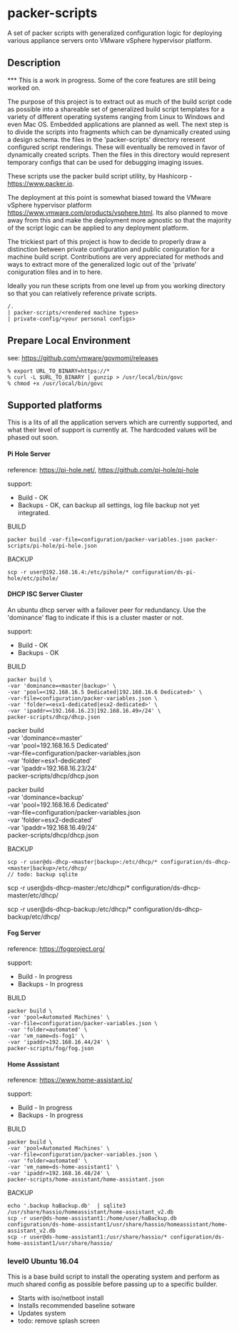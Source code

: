 # packer-scripts

A set of packer scripts with generalized configuration logic for deploying various appliance servers onto VMware vSphere hypervisor platform.

## Description

\*\*\* This is a work in progress. Some of the core features are still being worked on.

The purpose of this project is to extract out as much of the build script code as possible into a shareable set of generalized build script templates for a variety of different operating systems ranging from Linux to Windows and even Mac OS. Embedded applications are planned as well. The next step is to divide the scripts into fragments which can be dynamically created using a design schema. the files in the 'packer-scripts' directory reresent configured script renderings. These will eventually be removed in favor of dynamically created scripts. Then the files in this directory would represent temporary configs that can be used for debugging imaging issues.

These scripts use the packer build script utility, by Hashicorp - https://www.packer.io.

The deployment at this point is somewhat biased toward the VMware vSphere hypervisor platform https://www.vmware.com/products/vsphere.html. Its also planned to move away from this and make the deployment more agnostic so that the majority of the script logic can be applied to any deployment platform.

The trickiest part of this project is how to decide to properly draw a distinction between private configuration and public coniguration for a machine build script. Contributions are very appreciated for methods and ways to extract more of the generalized logic out of the 'private' coniguration files and in to here.

Ideally you run these scripts from one level up from you working directory so that you can relatively reference private scripts.

```
/.
| packer-scripts/<rendered machine types>
| private-config/<your personal configs>
```

## Prepare Local Environment

see: https://github.com/vmware/govmomi/releases

```
% export URL_TO_BINARY=https://*
% curl -L $URL_TO_BINARY | gunzip > /usr/local/bin/govc
% chmod +x /usr/local/bin/govc
```

## Supported platforms

This is a lits of all the application servers which are currently supported, and what their level of support is currently at. The hardcoded values will be phased out soon.

#### Pi Hole Server

reference: https://pi-hole.net/, https://github.com/pi-hole/pi-hole

support:

- Build - OK
- Backups - OK, can backup all settings, log file backup not yet integrated.

BUILD

```
packer build -var-file=configuration/packer-variables.json packer-scripts/pi-hole/pi-hole.json
```

BACKUP

```
scp -r user@192.168.16.4:/etc/pihole/* configuration/ds-pi-hole/etc/pihole/
```

#### DHCP ISC Server Cluster

An ubuntu dhcp server with a failover peer for redundancy. Use the 'dominance' flag to indicate if this is a cluster master or not.

support:

- Build - OK
- Backups - OK

BUILD

```
packer build \
-var 'dominance=<master|backup>' \
-var 'pool=<192.168.16.5 Dedicated|192.168.16.6 Dedicated>' \
-var-file=configuration/packer-variables.json \
-var 'folder=<esx1-dedicated|esx2-dedicated>' \
-var 'ipaddr=<192.168.16.23|192.168.16.49>/24' \
packer-scripts/dhcp/dhcp.json
```

packer build \
-var 'dominance=master' \
-var 'pool=192.168.16.5 Dedicated' \
-var-file=configuration/packer-variables.json \
-var 'folder=esx1-dedicated' \
-var 'ipaddr=192.168.16.23/24' \
packer-scripts/dhcp/dhcp.json

packer build \
-var 'dominance=backup' \
-var 'pool=192.168.16.6 Dedicated' \
-var-file=configuration/packer-variables.json \
-var 'folder=esx2-dedicated' \
-var 'ipaddr=192.168.16.49/24' \
packer-scripts/dhcp/dhcp.json

BACKUP

```
scp -r user@ds-dhcp-<master|backup>:/etc/dhcp/* configuration/ds-dhcp-<master|backup>/etc/dhcp/
// todo: backup sqlite

```

scp -r user@ds-dhcp-master:/etc/dhcp/\* configuration/ds-dhcp-master/etc/dhcp/

scp -r user@ds-dhcp-backup:/etc/dhcp/\* configuration/ds-dhcp-backup/etc/dhcp/

#### Fog Server

reference: https://fogproject.org/

support:

- Build - In progress
- Backups - In progress

BUILD

```
packer build \
-var 'pool=Automated Machines' \
-var-file=configuration/packer-variables.json \
-var 'folder=automated' \
-var 'vm_name=ds-fog1' \
-var 'ipaddr=192.168.16.44/24' \
packer-scripts/fog/fog.json
```

#### Home Asssistant

reference: https://www.home-assistant.io/

support:

- Build - In progress
- Backups - In progress

BUILD

```
packer build \
-var 'pool=Automated Machines' \
-var-file=configuration/packer-variables.json \
-var 'folder=automated' \
-var 'vm_name=ds-home-assistant1' \
-var 'ipaddr=192.168.16.48/24' \
packer-scripts/home-assistant/home-assistant.json
```

BACKUP

```
echo '.backup haBackup.db'  | sqlite3 /usr/share/hassio/homeassistant/home-assistant_v2.db
scp -r user@ds-home-assistant1:/home/user/haBackup.db configuration/ds-home-assistant1/usr/share/hassio/homeassistant/home-assistant_v2.db
scp -r user@ds-home-assistant1:/usr/share/hassio/* configuration/ds-home-assistant1/usr/share/hassio/
```

### level0 Ubuntu 16.04

This is a base build script to install the operating system and perform as much shared config as possible before passing up to a specific builder.

- Starts with iso/netboot install
- Installs recommended baseline sotware
- Updates system
- todo: remove splash screen
